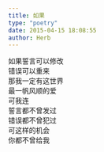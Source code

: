 ```yaml
---  
title: 如果  
type: "poetry"  
date: 2015-04-15 18:08:55  
author: Herb  
---  
```

如果誓言可以修改  
错误可以重来  
那我一定有这世界  
最一帆风顺的爱  
可我连  
誓言都不曾发过  
错误都不曾犯过  
可这样的机会  
你都不曾给我